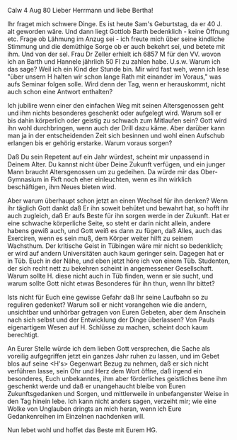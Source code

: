  Calw 4 Aug 80
Lieber Herrmann und liebe Bertha!

Ihr fraget mich schwere Dinge. Es ist heute Sam's Geburtstag, da er 40 J. alt geworden wäre. Und dann liegt Gottlob Barth bedenklich - keine Öffnung etc. Frage ob Lähmung im Anzug sei - ich freute mich über seine kindliche Stimmung und die demüthige Sorge ob er auch bekehrt sei, und betete mit ihm. Und von der sel. Frau Dr Zeller erhielt ich 6857 M für den VV. wovon ich an Barth und Hannele jährlich 50 Fl zu zahlen habe. U.s.w. 
Warum ich das sage? Weil ich ein Kind der Stunde bin. Mir wird fast weh, wenn ich lese "über unsern H halten wir schon lange Rath mit einander im Voraus," was aufs Seminar folgen solle. Wird denn der Tag, wenn er herauskommt, nicht auch schon eine Antwort enthalten?

Ich jubilire wenn einer den einfachen Weg mit seinen Altersgenossen geht und ihm nichts besonderes geschenkt oder aufgelegt wird. Warum soll er bis dahin körperlich oder geistig zu schwach zum Mitlaufen sein? Gott wird ihn wohl durchbringen, wenn auch der Drill dazu käme. Aber darüber kann man ja in der entscheidenden Zeit sich besinnen und wohl einen Aufschub erlangen bis er gehörig erstarke. Warum voraus sorgen?

Daß Du sein Repetent auf ein Jahr würdest, scheint mir unpassend in Deinem Alter. Du kannst nicht über Deine Zukunft verfügen, und ein junger Mann braucht Altersgenossen um zu gedeihen. Da würde mir das Ober-Gymnasium in Fkft noch eher einleuchten, wenn es ihn wirklich beschäftigen, ihm Neues bieten wird.

Aber warum überhaupt schon jetzt an einen Wechsel für ihn denken? Wenn ihr täglich Gott dankt daß Er ihn soweit behütet und bewahrt hat, so hofft ihr auch zugleich, daß Er aufs Beste für ihn sorgen werde in der Zukunft. Hat er eine schwache körperliche Seite, so steht er darin nicht allein, andere habens gewiß auch, und Gott weiß es dann zu fügen, daß Alles, auch das Exerciren, wenn es sein muß, dem Körper weiter hilft zu seinem Wachsthum. 
Der kritische Geist in Tübingen wäre mir nicht so bedenklich; er wird auf andern Universitäten auch kaum geringer sein. Dagegen hat er in Tüb. Euch in der Nähe, und eben jetzt höre ich von einem Tüb. Studenten, der sich recht nett zu bekehren scheint in angemessener Gesellschaft. Warum sollte H. diese nicht auch in Tüb finden, wenn er sie sucht, und warum sollte Gott nicht etwas Besonderes für ihn thun, wenn Ihr bittet?

Ists nicht für Euch eine gewisse Gefahr daß Ihr seine Laufbahn so zu reguliren gedenket? Warum soll er nicht vorangehen wie die andern, unsichtbar und unhörbar getragen von Euren Gebeten, aber dem Anschein nach sich selbst und der Entwicklung der Dinge überlassen? Von Pauls eigenartigem Wesen auf H. Schlüsse zu machen, scheint doch kaum berechtigt.

An Eurer Stelle würde ich dem lieben Gott versprechen, die Sache als voreilig aufgegriffen jetzt ein ganzes Jahr ruhen zu lassen, und im Gebet blos auf seine <H's> Gegenwart Bezug zu nehmen, daß er sich nicht verführen lasse, sein Ohr und Herz dem Wort öffne, daß irgend ein besonderes, Euch unbekanntes, ihm aber förderliches geistliches bene ihm geschenkt werde und daß er unangehaucht bleibe von Euren Zukunftsgedanken und Sorgen, und mittlerweile in unbefangenster Weise in den Tag hinein lebe. Ich kann nicht anders sagen, verzeiht mir; wie eine Wolke von Unglauben dringts an mich heran, wenn ich Eure Gedankenreihen im Einzelnen nachdenken will.

Nun lebet wohl und hoffet das Beste
 mit Eurem HG.
